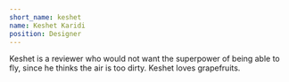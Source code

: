 ```yaml
---
short_name: keshet
name: Keshet Karidi
position: Designer
---
```

Keshet is a reviewer who would not want the superpower of being able to fly, since he thinks the air is too dirty. Keshet loves grapefruits.